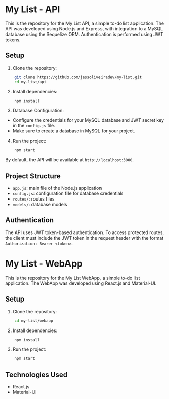 # My List - API

This is the repository for the My List API, a simple to-do list application. The API was developed using Node.js and Express, with integration to a MySQL database using the Sequelize ORM. Authentication is performed using JWT tokens.


## Setup

1. Clone the repository:

```bash
    git clone https://github.com/jessoliveiradev/my-list.git
    cd my-list/api
```

2. Install dependencies:

```bash
    npm install
```

3. Database Configuration:

- Configure the credentials for your MySQL database and JWT secret key in the `config.js` file.
- Make sure to create a database in MySQL for your project.

4. Run the project:

```bash
    npm start
```

By default, the API will be available at `http://localhost:3000`.

## Project Structure

- `app.js`: main file of the Node.js application
- `config.js`: configuration file for database credentials
- `routes/`: routes files
- `models/`: database models

## Authentication

The API uses JWT token-based authentication. To access protected routes, the client must include the JWT token in the request header with the format `Authorization: Bearer <token>`.

# My List - WebApp

This is the repository for the My List WebApp, a simple to-do list application. The WebApp was developed using React.js and Material-UI.

## Setup

1. Clone the repository:

```bash
    cd my-list/webapp
```

2. Install dependencies:

```bash
    npm install
```

3. Run the project:

```bash
    npm start
```

## Technologies Used

- React.js
- Material-UI